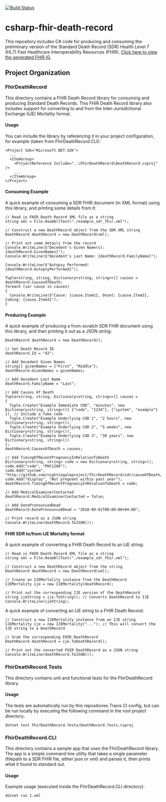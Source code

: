 [![Build Status](https://travis-ci.org/nightingaleproject/csharp-fhir-death-record.svg?branch=master)](https://travis-ci.org/nightingaleproject/csharp-fhir-death-record)

# csharp-fhir-death-record
This repository includes C# code for producing and consuming the preliminary version of the Standard Death Record (SDR) Health Level 7 (HL7) Fast Healthcare Interoperability Resources (FHIR). [Click here to view the generated FHIR IG](https://nightingaleproject.github.io/fhir-death-record).

## Project Organization

### FhirDeathRecord
This directory contains a FHIR Death Record library for consuming and producing Standard Death Records. This FHIR Death Record library also includes support for converting to and from the Inter-Jurisdictional Exchange (IJE) Mortality format.

#### Usage
You can include the library by referencing it in your project configuration, for example (taken from FhirDeathRecord.CLI):
```
<Project Sdk="Microsoft.NET.Sdk">
  ...
  <ItemGroup>
    <ProjectReference Include="..\FhirDeathRecord\DeathRecord.csproj" />
    ...
  </ItemGroup>
</Project>
```

#### Consuming Example
A quick example of consuming a SDR FHIR document (in XML format) using this library, and printing some details from it:
```
// Read in FHIR Death Record XML file as a string
string xml = File.ReadAllText("./example_sdr_fhir.xml");

// Construct a new DeathRecord object from the SDR XML string
DeathRecord deathRecord = new DeathRecord(xml);

// Print out some details from the record
Console.WriteLine($"Decedent's Given Name(s): {deathRecord.GivenNames}");
Console.WriteLine($"Decedent's Last Name: {deathRecord.FamilyName}");

Console.WriteLine($"Autopsy Performed: {deathRecord.AutopsyPerformed}");

Tuple<string, string, Dictionary<string, string>>[] causes = deathRecord.CausesOfDeath;
foreach (var cause in causes)
{
  Console.WriteLine($"Cause: {cause.Item1}, Onset: {cause.Item2}, Coding: {cause.Item3}");
}
```

#### Producing Example
A quick example of producing a from-scratch SDR FHIR document using this library, and then printing it out as a JSON string:
```
DeathRecord deathRecord = new DeathRecord();

// Set Death Record ID
deathRecord.Id = "42";

// Add Decedent Given Names
string[] givenNames = {"First", "Middle"};
deathRecord.GivenNames = givenNames;

// Add Decedent Last Name
deathRecord.FamilyName = "Last";

// Add Causes Of Death
Tuple<string, string, Dictionary<string, string>>[] causes =
{
  Tuple.Create("Example Immediate COD", "minutes", new Dictionary<string, string>(){ {"code", "1234"}, {"system", "example"} }), // Include a fake code
  Tuple.Create("Example Underlying COD 1", "2 hours", new Dictionary<string, string>()),
  Tuple.Create("Example Underlying COD 2", "5 weeks", new Dictionary<string, string>()),
  Tuple.Create("Example Underlying COD 3", "30 years", new Dictionary<string, string>())
};
deathRecord.CausesOfDeath = causes;

// Add TimingOfRecentPregnancyInRelationToDeath
Dictionary<string, string> code = new Dictionary<string, string>();
code.Add("code", "PHC1260");
code.Add("system", "http://github.com/nightingaleproject/fhirDeathRecord/sdr/causeOfDeath/vs/PregnancyStatusVS");
code.Add("display", "Not pregnant within past year");
deathRecord.TimingOfRecentPregnancyInRelationToDeath = code;

// Add MedicalExaminerContacted
deathRecord.MedicalExaminerContacted = false;

// Add DatePronouncedDead
deathRecord.DatePronouncedDead = "2018-09-01T00:00:00+04:00";

// Print record as a JSON string
Console.WriteLine(deathRecord.ToJSON());
```

#### FHIR SDR to/from IJE Mortality format
A quick example of converting a FHIR Death Record to an IJE string:
```
// Read in FHIR Death Record XML file as a string
string xml = File.ReadAllText("./example_sdr_fhir.xml");

// Construct a new DeathRecord object from the string
DeathRecord deathRecord = new DeathRecord(xml);

// Create an IJEMortality instance from the DeathRecord
IJEMortality ije = new IJEMortality(deathRecord);

// Print out the corresponding IJE version of the DeathRecord
string ijeString = ije.ToString(); // Converts DeathRecord to IJE
Console.WriteLine(ijeString);
```

A quick example of converting an IJE string to a FHIR Death Record:
```
// Construct a new IJEMortality instance from an IJE string
IJEMortality ije = new IJEMortality("..."); // This will convert the IJE string to a DeathRecord

// Grab the corresponding FHIR DeathRecord
DeathRecord deathRecord = ije.ToDeathRecord();

// Print out the converted FHIR DeathRecord as a JSON string
Console.WriteLine(deathRecord.ToJSON());
```

### FhirDeathRecord.Tests
This directory contains unit and functional tests for the FhirDeathRecord library.

#### Usage
The tests are automatically run by this repositories Travis CI config, but can be run locally by executing the following command in the root project directory:
```
dotnet test FhirDeathRecord.Tests/DeathRecord.Tests.csproj
```

### FhirDeathRecord.CLI
This directory contains a sample app that uses the FhirDeathRecord library. The app is a simple command line utility that takes a single parameter (filepath to a SDR FHIR file, either json or xml) and parses it, then prints what it found to standard out.

#### Usage
Example usage (executed inside the FhirDeathRecord.CLI directory):
```
dotnet run 1.xml
```

